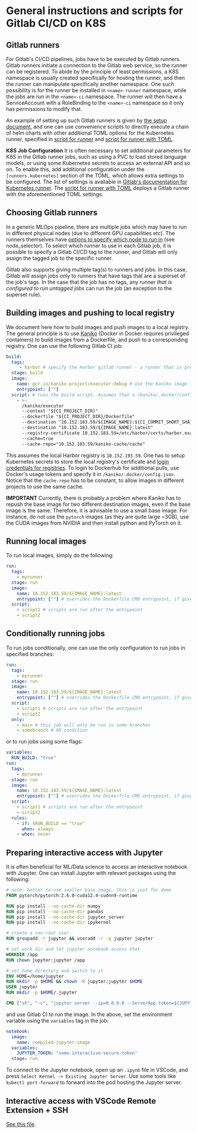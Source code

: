 # General instructions and scripts for Gitlab CI/CD on K8S

## Gitlab runners

For Gitlab's CI/CD pipelines, jobs have to be executed by Gitlab runners. Gitlab runners initiate a connection to the Gitlab web service, so the runner can be registered. To abide by the principle of least permissions, a K8S namespace is usually created specifically for hosting the runner, and then the runner can manipulate specifically another namespace. One such possibility is for the runner be installed in `<name>-runner` namespace, while the jobs are run in the `<name>-ci` namespace. The runner will then have a ServiceAccount with a RoleBinding to the `<name>-ci` namespace so it only has permissions to modify that. 

An example of setting up such Gitlab runners is given by [the setup document](../kubernetes/setup_gitlab_runner_role.md), and one can use convenience scripts to directly execute a chain of helm charts with other additional TOML options for the Kubernetes runner, specified in [script for runner](script.md) and [script for runner with TOML](script_toml_only.md).

**K8S Job Configuration** It is often necessary to set additional parameters for K8S in the Gitlab runner jobs, such as using a PVC to load stored language models, or using some Kubernetes secrets to access an external API and so on. To enable this, add additional configuration under the `[runners.kubernetes]` section of the TOML, which allows extra settings to be configured. The list of settings is available in [Gitlab's documentation for Kubernetes runner](https://docs.gitlab.com/runner/executors/kubernetes/). The [script for runner with TOML](script_toml_only.md) deploys a Gitlab runner with the aforementioned TOML settings.

## Choosing Gitlab runners

In a generic MLOps pipeline, there are multiple jobs which may have to run in different physical nodes (due to different GPU capabilities etc). The runners themselves have [options to specify which node to run in](https://docs.gitlab.com/runner/executors/kubernetes/#other-configtoml-settings) (see node_selector). To select which runner to use in each Gitlab job, it is possible to specify a Gitlab CI/CD tag to the runner, and Gitlab will only assign the tagged job to the specific runner.

Gitlab also supports giving multiple tag(s) to runners and jobs. In this case, Gitlab will assign jobs only to runners that have tags that are a superset of the job's tags. In the case that the job has no tags, any runner *that is configured to run untagged jobs* can run the job (an exception to the superset rule).

## Building images and pushing to local registry

We document here how to build images and push images to a local registry. The general principle is to use [Kaniko](https://github.com/GoogleContainerTools/kaniko) (Docker in Docker requires privileged containers) to build images from a Dockerfile, and push to a corresponding registry. One can use the following Gitlab CI job:
```yaml
build:
  tags:
     - harbor # specify the Harbor gitlab runner - a runner that is preconfigured to run Kaniko building jobs
  stage: build
  image:
    name: gcr.io/kaniko-project/executor:debug # Use the Kaniko image from Google's repository
    entrypoint: [""]
  script: # runs the build script. Assumes that a /kaniko/.docker/config.json file is available for login credentials for multiple registries (e.g index.docker.io/v1, or a local repo)
    - >-
      /kaniko/executor
      --context "${CI_PROJECT_DIR}"
      --dockerfile "${CI_PROJECT_DIR}/Dockerfile"
      --destination "10.152.183.59/${IMAGE_NAME}:${CI_COMMIT_SHORT_SHA}"
      --destination "10.152.183.59/${IMAGE_NAME}:latest"
      --registry-certificate 10.152.183.59=/etc/harbor/certs/harbor.example.local.crt
      --cache=true
      --cache-repo="10.152.183.59/kaniko-cache/cache"
```

This assumes the local Harbor registry is `10.152.193.59`. One has to setup Kubernetes secrets to store the local registry's certificate and [login credentials for registries](../kubernetes/setup_harbor.md#create-a-gitlab-runner-for-compiling-harbor-jobs). To login to Dockerhub for additional pulls, use Docker's usage tokens and specify it in `/kaniko/.docker/config.json`. Notice that the `cache-repo` has to be constant, to allow images in different projects to use the same cache.

**IMPORTANT** Currently, there is probably a problem where Kaniko has to repush the base image for two different destination images, even if the base image is the same. Therefore, it is advisable to use a small base image. For instance, do not use the `pytorch` images (as they are quite large ~3GB), use the CUDA images from NVIDIA and then install python and PyTorch on it.

## Running local images

To run local images, simply do the following:
```yaml
run:
  tags:
    - myrunner
  stage: run
  image:
    name: 10.152.183.59/${IMAGE_NAME}:latest
    entrypoint: [""] # overrides the Dockerfile CMD entrypoint, if given
  script:
    - script1 # scripts are run after the entrypoint
    - script2
```

## Conditionally running jobs

To run jobs conditionally, one can use the only configuration to run jobs in specified branches:
```yaml
run:
  tags:
    - myrunner
  stage: run
  image:
    name: 10.152.183.59/${IMAGE_NAME}:latest
    entrypoint: [""] # overrides the Dockerfile CMD entrypoint, if given
  script:
    - script1 # scripts are run after the entrypoint
    - script2
  only:
    - main # this job will only be run in some branches
    - somebranch # OR condition
```

or to run jobs using some flags:
```yaml
variables:
  RUN_BUILD: "true"
run:
  tags:
    - myrunner
  stage: run
  image:
    name: 10.152.183.59/${IMAGE_NAME}:latest
    entrypoint: [""] # overrides the Dockerfile CMD entrypoint, if given
  script:
    - script1 # scripts are run after the entrypoint
    - script2
  rules:
    - if: $RUN_BUILD == "true"
      when: always
    - when: never
```

## Preparing interactive access with Jupyter
It is often beneficial for ML/Data science to access an interactive notebook with Jupyter. One can install Jupyter with relevant packages using the following:
```Dockerfile
# note: better to use smaller base image, this is just for demo
FROM pytorch/pytorch:2.6.0-cuda12.4-cudnn9-runtime

RUN pip install --no-cache-dir numpy
RUN pip install --no-cache-dir pandas
RUN pip install --no-cache-dir jupyter_server
RUN pip install --no-cache-dir ipykernel

# create a non-root user
RUN groupadd -r jupyter && useradd -r -g jupyter jupyter

# set work dir and let jupyter notebook access that
WORKDIR /app
RUN chown jupyter:jupyter /app

# set home directory and switch to it
ENV HOME=/home/jupyter
RUN mkdir -p $HOME && chown -R jupyter:jupyter $HOME
USER jupyter
RUN mkdir -p $HOME/.jupyter

CMD ["sh", "-c", "jupyter server --ip=0.0.0.0 --ServerApp.token=${JUPYTER_TOKEN}"]
```

and use Gitlab CI to run the image. In the above, set the environment variable using the `variables` tag in the job:
```yaml
notebook:
  image:
    name: compiled-jupyter-image
  variables:
    JUPYTER_TOKEN: "some-interactive-secure-token"
  stage: run
```

To connect to the Jupyter notebook, open up an `.ipynb` file in VSCode, and press `Select Kernel -> Existing Jupyter Server`. Use some tools like `kubectl port-forward` to forward into the pod hosting the Jupyter server.

## Interactive access with VSCode Remote Extension + SSH

[See this file](interactive.md).